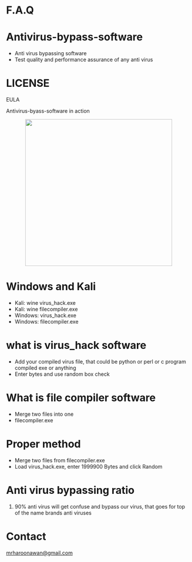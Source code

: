 # F.A.Q

# Antivirus-bypass-software
- Anti virus bypassing software
- Test quality and performance assurance of any anti virus


# LICENSE
EULA

Antivirus-byass-software in action
<div align="center">
    <img src="http://oi67.tinypic.com/spaxc4.jpg" width="400px"</img> 
</div>

# Windows and Kali
- Kali: wine virus_hack.exe
- Kali: wine filecompiler.exe
- Windows: virus_hack.exe
- Windows: filecompiler.exe

# what is virus_hack software
- Add your compiled virus file, that could be python or perl or c program compiled exe or anything
- Enter bytes and use random box check

# What is file compiler software
- Merge two files into one 
- filecompiler.exe <cleanprogram> <virus> <new output name>

 # Proper method
 - Merge two files from filecompiler.exe <cleanprogram> <virus> <new output name>
 - Load virus_hack.exe, enter 1999900 Bytes and click Random
 
# Anti virus bypassing ratio
1. 90% anti virus will get confuse and bypass our virus, that goes for top of the name brands anti viruses

# Contact
mrharoonawan@gmail.com
